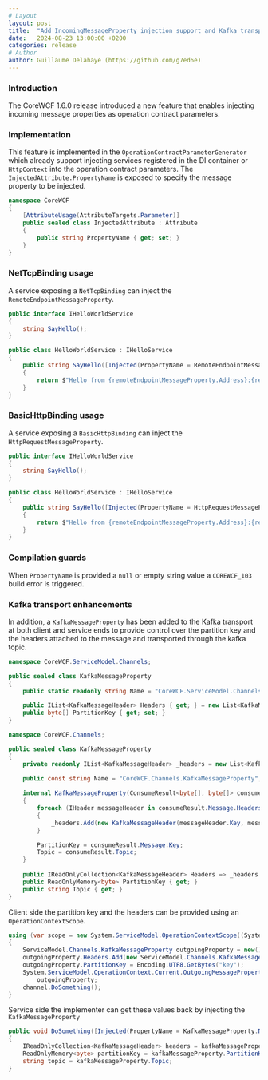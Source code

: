 ```yaml
---
# Layout
layout: post
title:  "Add IncomingMessageProperty injection support and Kafka transport enhancements in CoreWCF"
date:   2024-08-23 13:00:00 +0200
categories: release
# Author
author: Guillaume Delahaye (https://github.com/g7ed6e)
---
```

### Introduction
The CoreWCF 1.6.0 release introduced a new feature that enables injecting incoming message properties as operation contract parameters.

### Implementation
This feature is implemented in the `OperationContractParameterGenerator` which already support injecting services registered in the DI container or `HttpContext` into the operation contract parameters.
The `InjectedAttribute.PropertyName` is exposed to specify the message property to be injected.
```c#
namespace CoreWCF
{
    [AttributeUsage(AttributeTargets.Parameter)]
    public sealed class InjectedAttribute : Attribute
    {
        public string PropertyName { get; set; }
    }
}
```
### NetTcpBinding usage

A service exposing a `NetTcpBinding` can inject the `RemoteEndpointMessageProperty`.

```c#
public interface IHelloWorldService
{
    string SayHello();
}

public class HelloWorldService : IHelloService
{
    public string SayHello([Injected(PropertyName = RemoteEndpointMessageProperty.Name)] RemoteEndpointMessageProperty remoteEndpointMessageProperty)
    {
        return $"Hello from {remoteEndpointMessageProperty.Address}:{remoteEndpointMessageProperty.Port}";
    }
}
```
### BasicHttpBinding usage
A service exposing a `BasicHttpBinding` can inject the `HttpRequestMessageProperty`.

```c#
public interface IHelloWorldService
{
    string SayHello();
}

public class HelloWorldService : IHelloService
{
    public string SayHello([Injected(PropertyName = HttpRequestMessageProperty.Name)] HttpRequestMessageProperty httpRequestMessageProperty)
    {
        return $"Hello from {remoteEndpointMessageProperty.Address}:{remoteEndpointMessageProperty.Port}";
    }
}
```
### Compilation guards
When `PropertyName` is provided a `null` or empty string value a `COREWCF_103` build error is triggered.

### Kafka transport enhancements
In addition, a `KafkaMessageProperty` has been added to the Kafka transport at both client and service ends to provide control over the partition key and the headers attached to the message and transported through the kafka topic.
```c#
namespace CoreWCF.ServiceModel.Channels;

public sealed class KafkaMessageProperty
{
    public static readonly string Name = "CoreWCF.ServiceModel.Channels.KafkaMessageProperty";

    public IList<KafkaMessageHeader> Headers { get; } = new List<KafkaMessageHeader>();
    public byte[] PartitionKey { get; set; }
}
```

```c#
namespace CoreWCF.Channels;

public sealed class KafkaMessageProperty
{
    private readonly IList<KafkaMessageHeader> _headers = new List<KafkaMessageHeader>();

    public const string Name = "CoreWCF.Channels.KafkaMessageProperty";
    
    internal KafkaMessageProperty(ConsumeResult<byte[], byte[]> consumeResult)
    {
        foreach (IHeader messageHeader in consumeResult.Message.Headers)
        {
            _headers.Add(new KafkaMessageHeader(messageHeader.Key, messageHeader.GetValueBytes()));
        }

        PartitionKey = consumeResult.Message.Key;
        Topic = consumeResult.Topic;
    }
    
    public IReadOnlyCollection<KafkaMessageHeader> Headers => _headers as IReadOnlyCollection<KafkaMessageHeader>;
    public ReadOnlyMemory<byte> PartitionKey { get; }
    public string Topic { get; }
}
```

Client side the partition key and the headers can be provided using an `OperationContextScope`.
```c#
using (var scope = new System.ServiceModel.OperationContextScope((System.ServiceModel.IContextChannel)channel))
{
    ServiceModel.Channels.KafkaMessageProperty outgoingProperty = new();
    outgoingProperty.Headers.Add(new ServiceModel.Channels.KafkaMessageHeader("header1", Encoding.UTF8.GetBytes("header1Value")));
    outgoingProperty.PartitionKey = Encoding.UTF8.GetBytes("key");
    System.ServiceModel.OperationContext.Current.OutgoingMessageProperties[ServiceModel.Channels.KafkaMessageProperty.Name] =
        outgoingProperty;
    channel.DoSomething();
}
```
Service side the implementer can get these values back by injecting the `KafkaMessageProperty`
```c#
public void DoSomething([Injected(PropertyName = KafkaMessageProperty.Name)] KafkaMessageProperty kafkaMessageProperty)
{
    IReadOnlyCollection<KafkaMessageHeader> headers = kafkaMessageProperty.Headers;
    ReadOnlyMemory<byte> partitionKey = kafkaMessageProperty.PartitionKey;
    string topic = kafkaMessageProperty.Topic;
}
```
